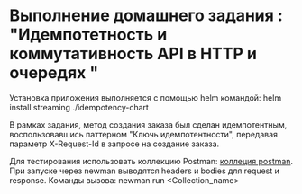# Выполнение домашнего задания : "Идемпотетность и коммутативность API в HTTP и очередях "

Установка приложения выполняется с помощью helm командой:
helm install streaming ./idempotency-chart

В рамках задания, метод создания заказа был сделан идемпотентным, воспользовавшись паттерном 
"Ключь идемпотентности", передавая параметр X-Request-Id в запросе на создание заказа.

Для тестирования использовать коллекцию Postman:  [коллеция postman](Order%20Idempotency%20collection.postman_collection.json).
При запуске через newman выводятся headers и bodies для request и response.
Команды вызова: newman run <Collection_name>